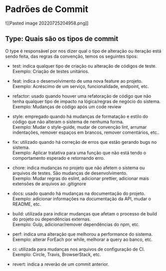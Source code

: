 # Padrões de Commit

![[Pasted image 20220725204958.png]]


## Type: Quais são os tipos de commit

O type é responsável por nos dizer qual o tipo de alteração ou iteração está sendo feita, das regras da convenção, temos os seguintes tipos:

-   test: indica qualquer tipo de criação ou alteração de códigos de teste. Exemplo: Criação de testes unitários.
    
-   feat: indica o desenvolvimento de uma nova feature ao projeto. Exemplo: Acréscimo de um serviço, funcionalidade, endpoint, etc.
    
-   refactor: usado quando houver uma refatoração de código que não tenha qualquer tipo de impacto na lógica/regras de negócio do sistema. Exemplo: Mudanças de código após um code review
    
-   style: empregado quando há mudanças de formatação e estilo do código que não alteram o sistema de nenhuma forma.  
    Exemplo: Mudar o style-guide, mudar de convenção lint, arrumar indentações, remover espaços em brancos, remover comentários, etc..
    
-   fix: utilizado quando há correção de erros que estão gerando bugs no sistema.  
    Exemplo: Aplicar tratativa para uma função que não está tendo o comportamento esperado e retornando erro.
    
-   chore: indica mudanças no projeto que não afetem o sistema ou arquivos de testes. São mudanças de desenvolvimento.  
    Exemplo: Mudar regras do eslint, adicionar prettier, adicionar mais extensões de arquivos ao .gitignore
    
-   docs: usado quando há mudanças na documentação do projeto.  
    Exemplo: adicionar informações na documentação da API, mudar o README, etc.
    
-   build: utilizada para indicar mudanças que afetam o processo de build do projeto ou dependências externas.  
    Exemplo: Gulp, adicionar/remover dependências do npm, etc.
    
-   perf: indica uma alteração que melhorou a performance do sistema.  
    Exemplo: alterar ForEach por while, melhorar a query ao banco, etc.
    
-   ci: utilizada para mudanças nos arquivos de configuração de CI.  
    Exemplo: Circle, Travis, BrowserStack, etc.
    
-   revert: indica a reverão de um commit anterior.
    

